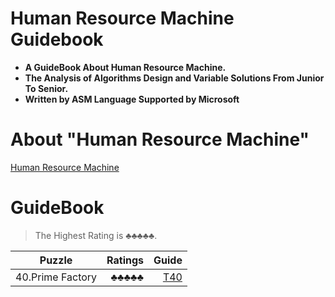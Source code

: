 # Human Resource Machine Guidebook
- **A GuideBook About Human Resource Machine.**
- **The Analysis of Algorithms Design and Variable Solutions From Junior To Senior.**
- **Written by ASM Language Supported by Microsoft**

# About "Human Resource Machine"

[Human Resource Machine](https://tomorrowcorporation.com/humanresourcemachine)

# GuideBook

>The Highest Rating is &clubs;&clubs;&clubs;&clubs;&clubs;.

Puzzle|Ratings|Guide
--|--:|--: 
40.Prime Factory  | &clubs;&clubs;&clubs;&clubs;&clubs;  | [T40](https://github.com/PeterWrighten/Human_Resource_Machine_ASM/blob/main/40.PrimeFactory/PRIMEFACTORY.md)
